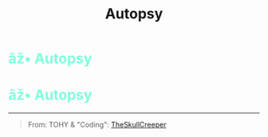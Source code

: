 ﻿---
lang: en-US
title: Autopsy
prev: 
next: Bait
---
# <font color=#80ffdd>âž• <b>Autopsy</b></font> <Badge text="Helpful" type="tip" vertical="middle"/>
# <font color=#80ffdd>âž• <b>Autopsy</b></font> <Badge text="Helpful" type="tip" vertical="middle"/>
---

> From: TOHY & "Coding": [TheSkullCreeper](https://github.com/Loonie-Toons)

